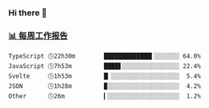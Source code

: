### Hi there 👋

<!-- waka-box start -->
### <a href="https://gist.github.com/b3f90cfdb958d2401b019f821c34c859" target="_blank">📊 每周工作报告</a>
```text
TypeScript 🕓22h30m        █████████████▍░░░░░░░ 64.0%
JavaScript 🕓7h53m         ████▋░░░░░░░░░░░░░░░░ 22.4%
Svelte     🕓1h53m         █▏░░░░░░░░░░░░░░░░░░░  5.4%
JSON       🕓1h28m         ▉░░░░░░░░░░░░░░░░░░░░  4.2%
Other      🕓26m           ▎░░░░░░░░░░░░░░░░░░░░  1.2%
```
<!-- waka-box end -->

<!--
**yiningv/yiningv** is a ✨ _special_ ✨ repository because its `README.md` (this file) appears on your GitHub profile.
Here are some ideas to get you started:
- 🔭 I’m currently working on ...
- 🌱 I’m currently learning ...
- 👯 I’m looking to collaborate on ...
- 🤔 I’m looking for help with ...
- 💬 Ask me about ...
- 📫 How to reach me: ...
- 😄 Pronouns: ...
- ⚡ Fun fact: ...
-->
